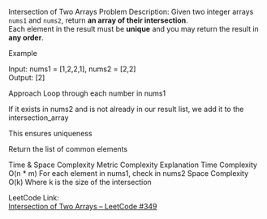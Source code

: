 Intersection of Two Arrays
Problem Description:
Given two integer arrays `nums1` and `nums2`, return **an array of their intersection**.  
Each element in the result must be **unique** and you may return the result in **any order**.


Example

Input: nums1 = [1,2,2,1], nums2 = [2,2]  
Output: [2]

Approach
Loop through each number in nums1

If it exists in nums2 and is not already in our result list, we add it to the intersection_array

This ensures uniqueness

Return the list of common elements

Time & Space Complexity
Metric	Complexity	Explanation
Time Complexity	O(n * m)	For each element in nums1, check in nums2
Space Complexity	O(k)	Where k is the size of the intersection

LeetCode Link:  
[Intersection of Two Arrays – LeetCode #349](https://leetcode.com/problems/intersection-of-two-arrays/description/)
